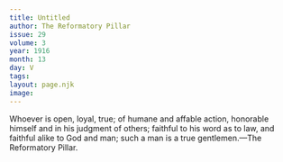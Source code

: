 ```yaml
---
title: Untitled
author: The Reformatory Pillar
issue: 29
volume: 3
year: 1916
month: 13
day: V
tags:
layout: page.njk
image:
---
```

Whoever is open, loyal, true; of humane and affable action, honorable himself and in his judgment of others; faithful to his word as to law, and faithful alike to God and man; such a man is a true gentlemen.—The Reformatory Pillar. 


